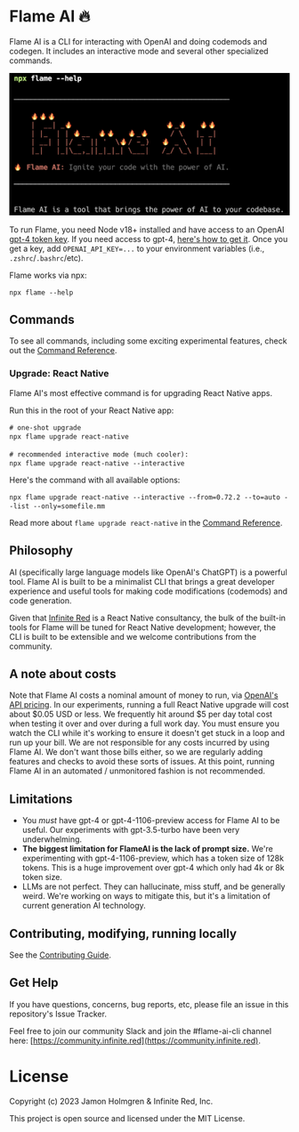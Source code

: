 # Flame AI 🔥

Flame AI is a CLI for interacting with OpenAI and doing codemods and codegen. It includes an interactive mode and several other specialized commands.

<img alt="Flame AI screenshot" src="https://raw.githubusercontent.com/infinitered/images/main/images/flame-intro.png">

To run Flame, you need Node v18+ installed and have access to an OpenAI [gpt-4 token key](https://platform.openai.com/account/api-keys). If you need access to gpt-4, [here's how to get it](https://help.openai.com/en/articles/7102672-how-can-i-access-gpt-4). Once you get a key, add `OPENAI_API_KEY=...` to your environment variables (i.e., `.zshrc`/`.bashrc`/etc).

Flame works via npx:

```
npx flame --help
```

## Commands

To see all commands, including some exciting experimental features, check out the [Command Reference](docs/commands.md).

### Upgrade: React Native

Flame AI's most effective command is for upgrading React Native apps.

Run this in the root of your React Native app:

```
# one-shot upgrade
npx flame upgrade react-native

# recommended interactive mode (much cooler):
npx flame upgrade react-native --interactive
```

Here's the command with all available options:

```
npx flame upgrade react-native --interactive --from=0.72.2 --to=auto --list --only=somefile.mm
```

Read more about `flame upgrade react-native` in the [Command Reference](docs/commands.md#upgrade-react-native).

## Philosophy

AI (specifically large language models like OpenAI's ChatGPT) is a powerful tool. Flame AI is built to be a minimalist CLI that brings a great developer experience and useful tools for making code modifications (codemods) and code generation.

Given that [Infinite Red](https://infinite.red) is a React Native consultancy, the bulk of the built-in tools for Flame will be tuned for React Native development; however, the CLI is built to be extensible and we welcome contributions from the community.

## A note about costs

Note that Flame AI costs a nominal amount of money to run, via [OpenAI's API pricing](https://openai.com/pricing). In our experiments, running a full React Native upgrade will cost about $0.05 USD or less. We frequently hit around $5 per day total cost when testing it over and over during a full work day. You must ensure you watch the CLI while it's working to ensure it doesn't get stuck in a loop and run up your bill. We are not responsible for any costs incurred by using Flame AI. We don't want those bills either, so we are regularly adding features and checks to avoid these sorts of issues. At this point, running Flame AI in an automated / unmonitored fashion is not recommended.

## Limitations

- You _must_ have gpt-4 or gpt-4-1106-preview access for Flame AI to be useful. Our experiments with gpt-3.5-turbo have been very underwhelming.
- **The biggest limitation for FlameAI is the lack of prompt size.** We're experimenting with gpt-4-1106-preview, which has a token size of 128k tokens. This is a huge improvement over gpt-4 which only had 4k or 8k token size.
- LLMs are not perfect. They can hallucinate, miss stuff, and be generally weird. We're working on ways to mitigate this, but it's a limitation of current generation AI technology.

## Contributing, modifying, running locally

See the [Contributing Guide](docs/contributing.md).

## Get Help

If you have questions, concerns, bug reports, etc, please file an issue in this repository's Issue Tracker.

Feel free to join our community Slack and join the #flame-ai-cli channel here: [https://community.infinite.red](https://community.infinite.red).

# License

Copyright (c) 2023 Jamon Holmgren & Infinite Red, Inc.

This project is open source and licensed under the MIT License.
